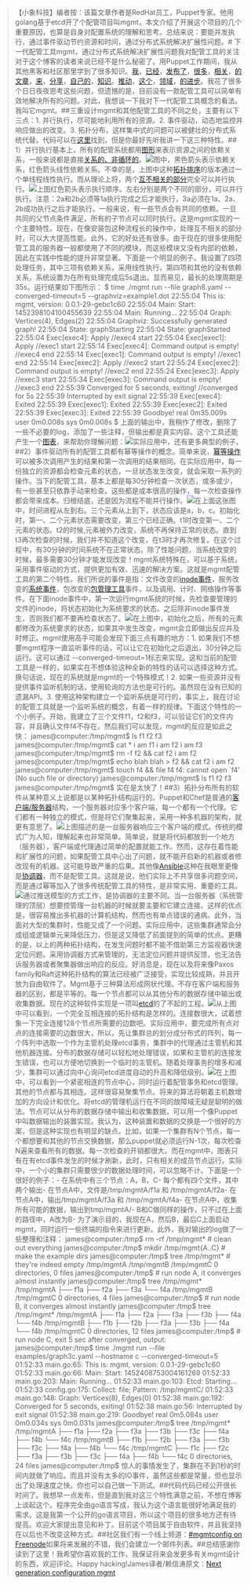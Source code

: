 

> 【小象科技】编者按：该篇文章作者是RedHat员工，Puppet专家。他用golang基于etcd开了个配管项目叫mgmt，本文介绍了开展这个项目的几个重要原因，也算是自身对配置系统的理解和思考。总结来说：要能并发执行，通过事件驱动节约资源和时间，通过分布式系统解决扩展性问题。# 下一代配管工具mgmt，通过分布式系统解决扩展性问题我对配管工具的关注对于这个博客的读者来说已经不是什么秘密了。用Puppet工作期间，我从其他黑客和社区那里学到了很多知识。[我](https://ttboj.wordpress.com/2013/11/17/iteration-in-puppet)，[已经](https://ttboj.wordpress.com/2013/02/20/automatic-hiera-lookups-in-puppet-3-x)，[发布了](https://ttboj.wordpress.com/2012/11/07/preventing-duplicate-parameter-values-in-puppet-types)，[很多](https://ttboj.wordpress.com/2013/05/14/overriding-attributes-of-collected-exported-resources)，[相关](https://ttboj.wordpress.com/2012/08/23/how-to-avoid-cluster-race-conditions-or-how-to-implement-a-distributed-lock-manager-in-puppet)，[的文章](https://ttboj.wordpress.com/2014/07/24/hybrid-management-of-freeipa-types-with-puppet)，[来](https://ttboj.wordpress.com/2014/06/06/securely-managing-secrets-for-freeipa-with-puppet)，[分享](https://ttboj.wordpress.com/2014/06/04/hiera-data-in-modules-and-os-independent-puppet)，[自己的](https://ttboj.wordpress.com/2014/03/24/introducing-puppet-execagain)，[知识](https://ttboj.wordpress.com/2012/11/14/setting-timed-events-in-puppet)。[推动](https://ttboj.wordpress.com/2013/06/04/collecting-duplicate-resources-in-puppet)，[这个](https://ttboj.wordpress.com/2013/09/28/finite-state-machines-in-puppet)，[领域](https://ttboj.wordpress.com/2012/11/20/recursion-in-puppet-for-no-particular-reason)，[的进步](https://ttboj.wordpress.com/2013/11/27/advanced-recursion-and-memoization-in-puppet)。我花了很多个日日夜夜思考这些问题，但遗憾的是，目前没有一款配管工具可以简单有效地解决所有的问题。对此，我想谈一下我对下一代配管工具概念的看法。我叫它mgmt。##三重设计mgmt和其他配管工具的不同之处，主要有以下三点：1. 并行执行，尽可能地利用所有的资源。2. 事件驱动，动态地监控并响应做出的改变。3. 拓扑分布，这样集中式的问题可以被健壮的分布式系统代替。代码可以在[这里](https://github.com/purpleidea/mgmt/)找到，但是你最好先听我讲一下这三种特性。## 1）并行执行基本上，所有的配管系统都用[图形](https://en.wikipedia.org/wiki/Graph_%28abstract_data_type%29)来表示资源之间的依赖关系，一般来说都是直接[关系的、非循环的](https://en.wikipedia.org/wiki/Directed_acyclic_graph)。![](https://ttboj.files.wordpress.com/2016/01/graph1.png?w=584)图中，黑色箭头表示依赖关系，红色箭头线性依赖关系。不幸的是，上图中这种[拓扑排序](https://en.wikipedia.org/wiki/Topological_sorting)的版本通过一个单线程线性执行。而从理论上将，两个[互不相关的部分](https://en.wikipedia.org/wiki/Connectivity_%28graph_theory%29)完全可以并行执行。![](https://ttboj.files.wordpress.com/2016/01/graph2.png?w=584)上图红色箭头表示执行顺序。左右分别是两个不同的部分，可以并行执行。注意：2a和2b必须等1a执行完成之后才能执行，3a必须在1a、2a、2b成功执行之后才能执行。一般来说，有一些节点会有共同的依赖。一旦共同的父节点条件满足，所有的子节点可以同时执行。这是mgmt实现的一个主要特性。现在，在像安装包这种流程长的操作中，处理互不相关的部分时，可以大大提高性能。此外，它的好处还有很多。由于现在的很多使用配管工具的服务器一般都使用了不同的模块，而这些模块又没有内部的依赖，因此在实践中性能的提升非常显著。下面是一个明显的例子。我设置了四项处理任务，其中三项有依赖关系，采用线性执行，第四项和其他的没有依赖关系，系统设置为在所有处理完成后5s退出。显而易见，最长的处理周期是35s。运行结果如下图所示：	$ time ./mgmt run --file graph8.yaml --converged-timeout=5 --graphviz=example1.dot	22:55:04 This is: mgmt, version: 0.0.1-29-gebc1c60	22:55:04 Main: Start: 1452398104100455639	22:55:04 Main: Running...	22:55:04 Graph: Vertices(4), Edges(2)	22:55:04 Graphviz: Successfully generated graph!	22:55:04 State: graphStarting	22:55:04 State: graphStarted	22:55:04 Exec[exec4]: Apply //exec4 start	22:55:04 Exec[exec1]: Apply //exec1 start	22:55:14 Exec[exec4]: Command output is empty! //exec4 end	22:55:14 Exec[exec1]: Command output is empty! //exec1 end	22:55:14 Exec[exec2]: Apply //exec2 start	22:55:24 Exec[exec2]: Command output is empty! //exec2 end	22:55:24 Exec[exec3]: Apply //exec3 start	22:55:34 Exec[exec3]: Command output is empty! //exec3 end	22:55:39 Converged for 5 seconds, exiting! //converged for 5s	22:55:39 Interrupted by exit signal	22:55:39 Exec[exec4]: Exited	22:55:39 Exec[exec1]: Exited	22:55:39 Exec[exec2]: Exited	22:55:39 Exec[exec3]: Exited	22:55:39 Goodbye!		real    0m35.009s	user    0m0.008s	sys     0m0.008s	$	上面的输出中，我稍作了修改，删除了一些不必要的log，添加了一些注释，但输出都是真实内容。这个工具还能产生一个[图表](https://en.wikipedia.org/wiki/Graphviz)，来帮助你理解问题：![](https://ttboj.files.wordpress.com/2016/01/example1-dot.png?w=584)实际应用中，还有更多典型的例子。##2）事件驱动所有的配管工具都有幂等操作的概念。简单来说，[幂等操作](https://en.wikipedia.org/wiki/Idempotence)可以被多次调用产生的结果和第一次调用的结果相同。在实际应用中，每一份独立的资源都会检查元素的状态，一旦状态发生改变，就会采取一系列的操作。当下的配管工具，基本上都是每30分钟检查一次状态，或多或少，有一些甚至只依靠手动来检查。这些都是成本很高的操作，每一次检查操作都会带来成本。归根结底，还是因为流程不能并行操作。![](https://ttboj.files.wordpress.com/2016/01/graph3.png?w=584)在上面这张图中，时间进程从左到右。三个元素从上到下，状态应该是a，b，c。初始化时，第一、二个元素状态需要改变，第三个已经正确。t1时改变第一、二个元素的状态。t2的时候,元素被外力改变，系统不再保持正常的状态。直到t3再次检查的时候，我们并不知道这个改变，在t3时才再次修复。在这个过程中，有30分钟的时间系统不在正常状态。除了性能问题，当系统改变的时候，最多需要30分钟才能发现改变！mgmt系统特殊在，可以基于系统，采用事件驱动的方式，提供更加有效、迅速的解决方案。这就是mgmt配管工具的第二个特性。我们所说的事件是指：文件改变的[inode事件](https://en.wikipedia.org/wiki/Inotify)，服务改变的[系统事件](https://en.wikipedia.org/wiki/Systemd)，包改变的[包管理工具](https://en.wikipedia.org/wiki/PackageKit)事件，以及调用、计时、网络操作等事件。在下面inode事件中，第一次运行mgmt系统的时候，先检查要管理的文件的inode，将状态初始化为系统要求的状态。之后除非inode事件发生，否则我们都不要再检查状态了。![](https://ttboj.files.wordpress.com/2016/01/graph4.png?w=584)在上图中，初始化之后，所有的元素都修改为系统要求的状态，如果其中发生改变，mgmt会立即做出反应并及时修正。mgmt使用高手可能会发现下面三点有趣的地方：1. 如果我们不想要mgmt程序一直监听事件的话，可以让它在初始化之后退出，30分钟之后运行。这可以通过 --converged-timeout=1标志来实现。这和当前的配管工具是一样的，如果实在不想体验这种全新的特性的话可以选择这种方式。换句话说，现在的系统就是mgmt的一个特殊模式！2. 如果一些资源并没有提供事件监听机制的话，使用轮询的方法也是可行的。虽然现在没有已知的遗漏API。3. 使用这种架构建立一个监听系统是可行的，事实上，我在讨论的配管工具就是一个监听系统的概念，有着一样的规律。下面这个特性的一个小例子。开始，我建立了三个文件f1，f2和f3，可以验证它们的文件内容，并且确认文件f4不存在。然后我们可以发现，mgmt的反应是如此之快：	james@computer:/tmp/mgmt$ ls	f1  f2  f3	james@computer:/tmp/mgmt$ cat *	i am f1	i am f2	i am f3	james@computer:/tmp/mgmt$ rm -f f2 && cat f2	i am f2	james@computer:/tmp/mgmt$ echo blah blah > f2 && cat f2	i am f2	james@computer:/tmp/mgmt$ touch f4 && file f4	f4: cannot open `f4' (No such file or directory)	james@computer:/tmp/mgmt$ ls	f1  f2  f3	james@computer:/tmp/mgmt$	实在是太快了！##3）拓扑分布所有的软件从某种意义上说都是以某种拓扑结构运行的。Puppet和Chef是普通的[客户端/服务器](https://en.wikipedia.org/wiki/Client%E2%80%93server_model)结构，一个服务器对应多个客户端，每一个都有一个代理。它们都有一种独立的模式，但是将它们聚集起来，采用一种多机器的架构，就更有意思了。![](https://ttboj.files.wordpress.com/2016/01/graph5.png?w=584)上图描述的是一台服务器响应三个客户端的模式。传统的模式广为人知，理解起来也非常简单。简单说，就是将代码都放到一个地方（服务器），客户端或代理通过简单的配置就能工作。然而，这存在着性能和扩展性的问题，如果配管工具中心出了问题，就不能开启新的机器或者修改现有的机器。这可能导致严重的后果。其他像[Ansible](https://en.wikipedia.org/wiki/Ansible_%28software%29)这种在我眼里更像是[协调器](https://en.wikipedia.org/wiki/Orchestration_%28computing%29[)，而不是配管工具。这就是说，他们实际上不共享很多问题空间，而是通过幂等加入了很多传统配管工具的特性，是非常实用、重要的工具。![](https://ttboj.files.wordpress.com/2016/01/graph6.png?w=584)通过推送模型的方式工作，是协调器的主要不同。当一台服务器（系统管理的顶层）想要控管理一台机器的时候就要主要和它建立连接。这样的优点是，很容易推出多机器的计算机结构，然而也有单点错误的通病。此外，当面对大型的集群时，性能又成了一个问题。实际应用中，这些集群通常会分成组或逻辑单元来降低压力，但是这又降低了前面提到的简单的优点。更糟的是，以上的两种拓扑结构，在发生问题时都不能不借助第三方监视器快速定位问题。采用协调器方式来管理的，无法定位问题并提供反馈，也无法告诉服务器或者聚集器做出响应的反应。好消息是，现在以及将来像Paxos family和Raft这种拓扑结构的算法已经被广泛接受，实现比较成熟，并且开放为自由软件了。Mgmt基于三种算法形成网状代理。不存在客户端和服务器的区别，都是平等的。每一个节点都可以从其他分布的数据存储中输出或收集数据。现在的这种软件实现是一项叫[etcd](https://en.wikipedia.org/wiki/Etcd)的了不起的工程。![](https://ttboj.files.wordpress.com/2016/01/graph7.png?w=584)从上图中可以看到，一个完全互相连接的拓扑结构是怎样的。连接数很大，试着想象一下完全连接128个节点所需要的边数吧。实际应用中，要完成所有点对点的连接需要的边数很大，所以，先让集群总的划分成分布式的阵列，每一个阵列中选取一个作为主管机处理etcd事务，集群中的代理通过主管机和其他机器连接。分布的数据存储可以轻松地处理错误，如果和主管机的连接发生错误，也可以方便地切换到一个临时的主管机。随着处理事务的增多和减少，集群可以通过向中心询问etcd进度自动的升高和降低级别。![](https://ttboj.files.wordpress.com/2016/01/graph8.png?w=584)在上图中，可以看到一个紧密相连的节点中心，同时运行着配管事务和etcd管理。其他的节点都与其相连。这样很容易聚集节点。将来的算法将朝着主机数增加的方向设计和优化。将etcd的管理机运行在不同的故障域无疑是聪明的做法。节点可以从分布的数据存储中输出和收集数据，可以用一个像Puppet中叫数据输出的装置实现。我认为，这种装置和数据的交换是一个很好的方案，但是这种实现也有明显的缺点。比如，如果一个集群有N个节点，每一个都想要和其他的节点交换数据，那么puppet就必须运行N-1次，每次检查N遍来查看所有的数据。每一次检查的开销都很大。而在mgmt中，图表只有在有etcd事件发生的时候才刷新，此时，只有相关的成员节点运行。实际中，一个小的集群只需要很少的数据处理时间，可以忽略不计。下面是一个很好的例子：- 在系统中有三个节点：A，B，C- 每个都有四个文件，其中两个输出- 在节点A中，文件是/tmp/mgmtA/f1a 和 /tmp/mgmtA/f2a- 在节点A中，输出/tmp/mgmtA/f3a 和 /tmp/mgmtA/f4a- 在节点A中，收集所有可能的数据，输出到tmp/mgmtA/- B和C做同样的操作，只不过在上面的路径中，A改为B- 为了演示目的，我现在A，然后B，最后C上面启动mgmt，同时运行一些终端的指令来进行更新。此外，我对输出的log做了一些整理和注释：	james@computer:/tmp$ rm -rf /tmp/mgmt* # clean out everything	james@computer:/tmp$ mkdir /tmp/mgmt{A..C} # make the example dirs	james@computer:/tmp$ tree /tmp/mgmt* # they're indeed empty	/tmp/mgmtA	/tmp/mgmtB	/tmp/mgmtC		0 directories, 0 files	james@computer:/tmp$ # run node A, it converges almost instantly	james@computer:/tmp$ tree /tmp/mgmt*	/tmp/mgmtA	├── f1a	├── f2a	├── f3a	└── f4a	/tmp/mgmtB	/tmp/mgmtC		0 directories, 4 files	james@computer:/tmp$ # run node B, it converges almost instantly	james@computer:/tmp$ tree /tmp/mgmt*	/tmp/mgmtA	├── f1a	├── f2a	├── f3a	├── f3b	├── f4a	└── f4b	/tmp/mgmtB	├── f1b	├── f2b	├── f3a	├── f3b	├── f4a	└── f4b	/tmp/mgmtC		0 directories, 12 files	james@computer:/tmp$ # run node C, exit 5 sec after converged, output:	james@computer:/tmp$ time ./mgmt run --file examples/graph3c.yaml --hostname c --converged-timeout=5	01:52:33 main.go:65: This is: mgmt, version: 0.0.1-29-gebc1c60	01:52:33 main.go:66: Main: Start: 1452408753004161269	01:52:33 main.go:203: Main: Running...	01:52:33 main.go:103: Etcd: Starting...	01:52:33 config.go:175: Collect: file; Pattern: /tmp/mgmtC/	01:52:33 main.go:148: Graph: Vertices(8), Edges(0)	01:52:38 main.go:192: Converged for 5 seconds, exiting!	01:52:38 main.go:56: Interrupted by exit signal	01:52:38 main.go:219: Goodbye!		real    0m5.084s	user    0m0.034s	sys    0m0.031s	james@computer:/tmp$ tree /tmp/mgmt*	/tmp/mgmtA	├── f1a	├── f2a	├── f3a	├── f3b	├── f3c	├── f4a	├── f4b	└── f4c	/tmp/mgmtB	├── f1b	├── f2b	├── f3a	├── f3b	├── f3c	├── f4a	├── f4b	└── f4c	/tmp/mgmtC	├── f1c	├── f2c	├── f3a	├── f3b	├── f3c	├── f4a	├── f4b	└── f4c		0 directories, 24 files	james@computer:/tmp$	惊人的事情发生了，集群在不到1秒的时间内就做了响应。而且并没有太多的IO事件，虽然这些都是常量，但也显示出了处理速度之快。你也可以自己做一下测试。##代码代码已经公开很长时间了。我想早一点发布，但是直到我对这三个特性满意之前，不想在博客上谈起这个。程序完全由go语言写成，我认为这个语言能很好地满足我的需求。这是我第一个公开的go语言项目，所以这个项目的很多地方还有待提高。欢迎大家提出意见和补丁。目前这个项目属于自由软件，并且我坚持在以后也不改变这种方式。##社区我们有一个线上频道：[#mgmtconfig on Freenode](https://webchat.freenode.net/?channels=#mgmtconfig)如果将来发展的不错，我们会建立一个邮件列表。##总结感谢你读到了这里！我希望你喜欢我的工作，我保证将来会发更多有关mgmt设计的东西，欢迎评论。Happy hacking!James译者/赖信涛原文：[Next generation configuration mgmt](https://ttboj.wordpress.com/2016/01/18/next-generation-configuration-mgmt/)
